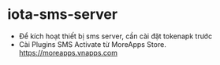 # iota-sms-server
+ Để kích hoạt thiết bị sms server, cần cài đặt tokenapk trước
+ Cài Plugins SMS Activate từ MoreApps Store.
https://moreapps.vnapps.com
